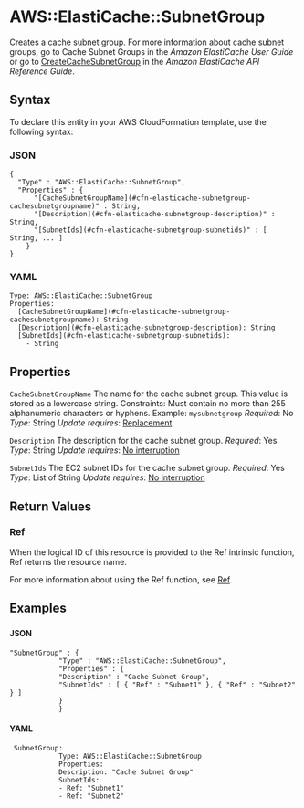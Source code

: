 # AWS::ElastiCache::SubnetGroup<a name="aws-properties-elasticache-subnetgroup"></a>

Creates a cache subnet group\. For more information about cache subnet groups, go to Cache Subnet Groups in the *Amazon ElastiCache User Guide* or go to [CreateCacheSubnetGroup](https://docs.aws.amazon.com/AmazonElastiCache/latest/APIReference/API_CreateCacheSubnetGroup.html) in the *Amazon ElastiCache API Reference Guide*\.

## Syntax<a name="aws-properties-elasticache-subnetgroup-syntax"></a>

To declare this entity in your AWS CloudFormation template, use the following syntax:

### JSON<a name="aws-properties-elasticache-subnetgroup-syntax.json"></a>

```
{
  "Type" : "AWS::ElastiCache::SubnetGroup",
  "Properties" : {
      "[CacheSubnetGroupName](#cfn-elasticache-subnetgroup-cachesubnetgroupname)" : String,
      "[Description](#cfn-elasticache-subnetgroup-description)" : String,
      "[SubnetIds](#cfn-elasticache-subnetgroup-subnetids)" : [ String, ... ]
    }
}
```

### YAML<a name="aws-properties-elasticache-subnetgroup-syntax.yaml"></a>

```
Type: AWS::ElastiCache::SubnetGroup
Properties:
  [CacheSubnetGroupName](#cfn-elasticache-subnetgroup-cachesubnetgroupname): String
  [Description](#cfn-elasticache-subnetgroup-description): String
  [SubnetIds](#cfn-elasticache-subnetgroup-subnetids):
    - String
```

## Properties<a name="aws-properties-elasticache-subnetgroup-properties"></a>

`CacheSubnetGroupName`  <a name="cfn-elasticache-subnetgroup-cachesubnetgroupname"></a>
The name for the cache subnet group\. This value is stored as a lowercase string\.
Constraints: Must contain no more than 255 alphanumeric characters or hyphens\.
Example: `mysubnetgroup`
*Required*: No
*Type*: String
*Update requires*: [Replacement](https://docs.aws.amazon.com/AWSCloudFormation/latest/UserGuide/using-cfn-updating-stacks-update-behaviors.html#update-replacement)

`Description`  <a name="cfn-elasticache-subnetgroup-description"></a>
The description for the cache subnet group\.
*Required*: Yes
*Type*: String
*Update requires*: [No interruption](https://docs.aws.amazon.com/AWSCloudFormation/latest/UserGuide/using-cfn-updating-stacks-update-behaviors.html#update-no-interrupt)

`SubnetIds`  <a name="cfn-elasticache-subnetgroup-subnetids"></a>
The EC2 subnet IDs for the cache subnet group\.
*Required*: Yes
*Type*: List of String
*Update requires*: [No interruption](https://docs.aws.amazon.com/AWSCloudFormation/latest/UserGuide/using-cfn-updating-stacks-update-behaviors.html#update-no-interrupt)

## Return Values<a name="aws-properties-elasticache-subnetgroup-return-values"></a>

### Ref<a name="aws-properties-elasticache-subnetgroup-return-values-ref"></a>

When the logical ID of this resource is provided to the Ref intrinsic function, Ref returns the resource name\.

 For more information about using the Ref function, see [Ref](https://docs.aws.amazon.com/AWSCloudFormation/latest/UserGuide/intrinsic-function-reference-ref.html)\.

## Examples<a name="aws-properties-elasticache-subnetgroup--examples"></a>

### <a name="aws-properties-elasticache-subnetgroup--examples--"></a>

#### JSON<a name="aws-properties-elasticache-subnetgroup--examples----json"></a>

```
"SubnetGroup" : {
            "Type" : "AWS::ElastiCache::SubnetGroup",
            "Properties" : {
            "Description" : "Cache Subnet Group",
            "SubnetIds" : [ { "Ref" : "Subnet1" }, { "Ref" : "Subnet2" } ]
            }
            }
```

#### YAML<a name="aws-properties-elasticache-subnetgroup--examples----yaml"></a>

```
 SubnetGroup:
            Type: AWS::ElastiCache::SubnetGroup
            Properties:
            Description: "Cache Subnet Group"
            SubnetIds:
            - Ref: "Subnet1"
            - Ref: "Subnet2"
```
